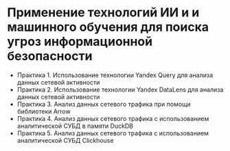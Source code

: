 # Применение технологий ИИ и и машинного обучения для поиска угроз информационной безопасности 

- Практика 1. Использование технологии Yandex Query для анализа
данных сетевой активности
- Практика 2. Использование технологии Yandex DataLens для анализа данных сетевой активности
- Практика 3. Анализ данных сетевого трафика при помощи библиотеки Arrow
- Практика 4. Анализ данных сетевого трафика с использованием аналитической СУБД в памяти DuckDB
- Практика 5. Анализ данных сетевого трафика с использованием аналитической СУБД Clickhouse
